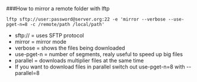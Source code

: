 
###How to mirror a remote folder with lftp


```
lftp sftp://user:password@server.org:22 -e 'mirror --verbose --use-pget-n=8 -c /remote/path /local/path'
```
* sftp:// = uses SFTP protocol
* mirror = mirror mode
* verbose = shows the files being downloaded
* use-pget-n = number of segments, realy useful to speed up big files
* parallel = downloads multiplier files at the same time
* If you want to download files in parallel switch out use-pget-n=8 with --parallel=8
